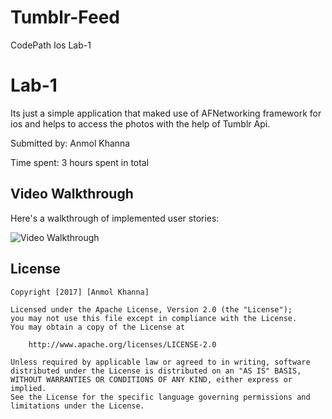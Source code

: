 # Tumblr-Feed
CodePath Ios Lab-1

# Lab-1

Its just a simple application that maked use of AFNetworking framework for ios and helps to access the photos with the help of Tumblr Api.

Submitted by: Anmol Khanna

Time spent: 3 hours spent in total



## Video Walkthrough 

Here's a walkthrough of implemented user stories:

<img src='http://i.imgur.com/qDlbsgJ.gif' title='Video Walkthrough' width='' alt='Video Walkthrough' />

## License

    Copyright [2017] [Anmol Khanna]

    Licensed under the Apache License, Version 2.0 (the "License");
    you may not use this file except in compliance with the License.
    You may obtain a copy of the License at

        http://www.apache.org/licenses/LICENSE-2.0

    Unless required by applicable law or agreed to in writing, software
    distributed under the License is distributed on an "AS IS" BASIS,
    WITHOUT WARRANTIES OR CONDITIONS OF ANY KIND, either express or implied.
    See the License for the specific language governing permissions and
    limitations under the License.
